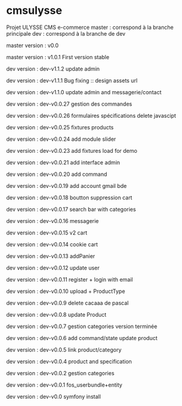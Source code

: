 # cmsulysse
Projet ULYSSE CMS e-commerce
master  : correspond à la branche principale
dev     : correspond à la branche de dev


master version : v0.0

master version : v1.0.1
First version stable


dev version : dev-v1.1.2
update admin

dev version : dev-v1.1.1
Bug fixing :: design assets url

dev version : dev-v1.1.0
update admin and messagerie/contact

dev version    : dev-v0.0.27
gestion des commandes

dev version    : dev-v0.0.26
formulaires spécifications delete javascipt

dev version    : dev-v0.0.25
fixtures products

dev version    : dev-v0.0.24
add module slider

dev version    : dev-v0.0.23
add fixtures load for demo

dev version    : dev-v0.0.21
add interface admin

dev version    : dev-v0.0.20
add command

dev version    : dev-v0.0.19
add account gmail bde

dev version    : dev-v0.0.18
boutton suppression cart

dev version    : dev-v0.0.17
search bar with categories

dev version    : dev-v0.0.16
messagerie

dev version    : dev-v0.0.15
v2 cart

dev version    : dev-v0.0.14
cookie cart

dev version    : dev-v0.0.13
addPanier

dev version    : dev-v0.0.12
update user

dev version    : dev-v0.0.11
register + login with email

dev version    : dev-v0.0.10
upload + ProductType

dev version    : dev-v0.0.9
delete cacaaa de pascal

dev version    : dev-v0.0.8
update Product

dev version    : dev-v0.0.7
gestion categories version terminée

dev version    : dev-v0.0.6
add command/state update product

dev version    : dev-v0.0.5
link product/category

dev version    : dev-v0.0.4
product and specification

dev version    : dev-v0.0.2
gestion categories

dev version    : dev-v0.0.1
fos_userbundle+entity

dev version    : dev-v0.0
symfony install
